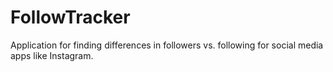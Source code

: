 # FollowTracker
Application for finding differences in followers vs. following for social media apps like Instagram.
